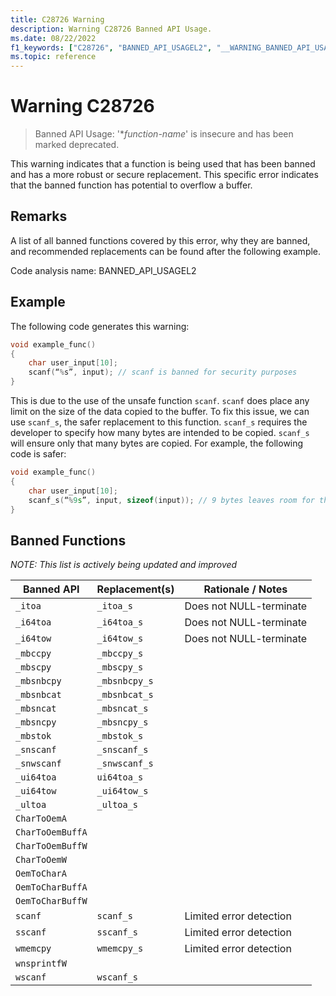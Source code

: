 ```yaml
---
title: C28726 Warning
description: Warning C28726 Banned API Usage.
ms.date: 08/22/2022
f1_keywords: ["C28726", "BANNED_API_USAGEL2", "__WARNING_BANNED_API_USAGEL2"]
ms.topic: reference
---
```

# Warning C28726

> Banned API Usage:  '\**function-name*' is insecure and has been marked deprecated.

This warning indicates that a function is being used that has been banned and has a more robust or secure replacement. This specific error indicates that the banned function has potential to overflow a buffer.

## Remarks

A list of all banned functions covered by this error, why they are banned, and recommended replacements can be found after the following example.

Code analysis name: BANNED_API_USAGEL2

## Example 

The following code generates this warning: 

```cpp
void example_func() 
{ 
    char user_input[10]; 
    scanf(“%s”, input); // scanf is banned for security purposes 
} 
```

This is due to the use of the unsafe function `scanf`. `scanf` does place any limit on the size of the data copied to the buffer. To fix this issue, we can use `scanf_s`, the safer replacement to this function. `scanf_s` requires the developer to specify how many bytes are intended to be copied. `scanf_s` will ensure only that many bytes are copied. For example, the following code is safer: 

```cpp
void example_func() 
{ 
    char user_input[10]; 
    scanf_s(“%9s”, input, sizeof(input)); // 9 bytes leaves room for the \0 byte at the end  
} 
```

## Banned Functions 

_NOTE: This list is actively being updated and improved_

| Banned API | Replacement(s) | Rationale / Notes |
| -----------|----------------|--------------|
|```_itoa```| ```_itoa_s``` | Does not NULL-terminate |
|```_i64toa```| ```_i64toa_s``` | Does not NULL-terminate |
|```_i64tow```| ```_i64tow_s``` | Does not NULL-terminate |
|```_mbccpy```| ```_mbccpy_s``` | |
|```_mbscpy```| ```_mbscpy_s``` | |
|```_mbsnbcpy```| ```_mbsnbcpy_s```| |
|```_mbsnbcat```| ```_mbsnbcat_s``` | |
|```_mbsncat```| ```_mbsncat_s``` | |
|```_mbsncpy```| ```_mbsncpy_s``` | |
|```_mbstok```| ```_mbstok_s``` | |
|```_snscanf```| ```_snscanf_s``` | |
|```_snwscanf```| ```_snwscanf_s``` | |
|```_ui64toa```| ```ui64toa_s``` | |
|```_ui64tow```| ```_ui64tow_s``` | |
|```_ultoa```| ```_ultoa_s``` | |
|```CharToOemA```| | |
|```CharToOemBuffA```| | |
|```CharToOemBuffW```| | |
|```CharToOemW```| | |
|```OemToCharA```| | |
|```OemToCharBuffA```| | |
|```OemToCharBuffW```| | |
|```scanf```| ```scanf_s``` | Limited error detection |
|```sscanf```| ```sscanf_s``` | Limited error detection |
|```wmemcpy```| ```wmemcpy_s``` | Limited error detection |
|```wnsprintfW```| | |
|```wscanf```| ```wscanf_s``` | |
